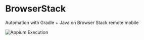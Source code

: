 # BrowserStack
Automation with Gradle + Java on Browser Stack remote mobile

![Appium Execution](https://github.com/tassioplima/BrowserStack/workflows/Gradle/badge.svg)
